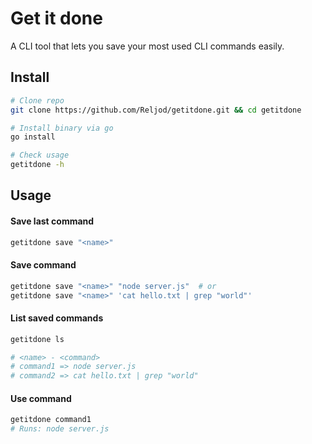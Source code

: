 # Get it done

A CLI tool that lets you save your most used CLI commands easily.

## Install
```sh
# Clone repo
git clone https://github.com/Reljod/getitdone.git && cd getitdone

# Install binary via go
go install

# Check usage
getitdone -h
```

## Usage

#### Save last command
```bash
getitdone save "<name>"
```

#### Save command
```bash
getitdone save "<name>" "node server.js"  # or
getitdone save "<name>" 'cat hello.txt | grep "world"'
```

#### List saved commands
```bash
getitdone ls

# <name> - <command>
# command1 => node server.js
# command2 => cat hello.txt | grep "world"
```

#### Use command
```bash
getitdone command1
# Runs: node server.js
```
